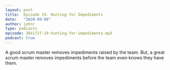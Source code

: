 ```yaml
---
layout: post
title:  Episode 19. Hunting for Impediments
date:   "2020-09-08"
author: johnr
type: podcasts
episode: 3841727-19-hunting-for-impediments.mp3
podcast: true
---
```


A good scrum master removes impediments raised by the team. But, a great scrum master removes impediments before the team even knows they have them.
